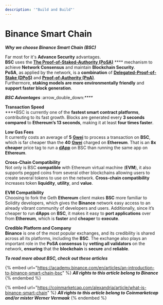 ```yaml
---
description: '"Build and Build"'
---
```


# Binance Smart Chain

_**Why we choose Binance Smart Chain (BSC)**_

Far most for it's **Advance Security** advantages.\
**BSC** uses the [**The Proof-of-Staked-Authority (PoSA)**](../glossary-and-vocab.md) **** mechanism to achieve **Network Consensus** and maintain **Blockchain Security**.\
**PoSA**, as applied by the network, is a **combination** of [**Delegated-Proof-of-Stake (DPoS)**](../glossary-and-vocab.md) and [**Proof-of-Authority (PoA)**](../glossary-and-vocab.md). \
Furthermore, **staking models are more environmentally friendly** and **support faster block generation**.&#x20;

_**BSC Advantages**_ :arrow\_double\_down:_****_

**Transaction Speed**\
****BSC is currently one of the **fastest smart contract platforms**, contributing to its fast growth. Blocks are generated every **3 seconds** **compared** to **Ethereum’s 13 seconds**, making it at least **four times faster**.

**Low Gas Fees**\
It currently costs an average of **5** [**Gwei**](../glossary-and-vocab.md) to process a transaction on **BSC**, which is far cheaper than the **40** [**Gwei**](../glossary-and-vocab.md) charged on **Ethereum**. That is an **8x cheaper** price tag to run a [**dApp**](../glossary-and-vocab.md) on BSC than running the same app on **Ethereum**.&#x20;

**Cross-Chain Compatibility** \
Not only is BSC **compatible** with Ethereum virtual machine (**EVM**), it also supports pegged coins from several other blockchains allowing users to create several tokens to use on the network. **Cross-chain compatibility** increases token **liquidity**, **utility**, and **value**.&#x20;

**EVM Compatibility**\
Choosing to fork the Geth **Ethereum** client makes **BSC** more familiar to Solidity developers, which gives the **Binance** network easy access to an already vibrant community of developers and users. Additionally, since it’s cheaper to run **dApps** on **BSC**, it makes it easy to **port applications** over from **Ethereum**, which is **faster** and **cheaper** to **execute**.&#x20;

**Credible Platform and Company** \
**Binance** is one of the most popular exchanges, and its credibility is shared across all its platforms, including the **BSC**. The exchange also plays an important role in the **PoSA consensus** by **vetting all validators** on the network, **ensuring** that the **blockchain** is **secure** and **reliable**.

_**To read more about BSC, check out these articles**_

{% embed url="https://academy.binance.com/en/articles/an-introduction-to-binance-smart-chain-bsc" %}
_**All rights to this article belong to Binance**_
{% endembed %}

{% embed url="https://coinmarketcap.com/alexandria/article/what-is-binance-smart-chain" %}
_**All rights to this article belong to Coinmarketcap and/or mister Werner Vermaak**_
{% endembed %}
